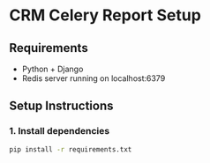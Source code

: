 # CRM Celery Report Setup

## Requirements

- Python + Django
- Redis server running on localhost:6379

## Setup Instructions

### 1. Install dependencies

```bash
pip install -r requirements.txt
